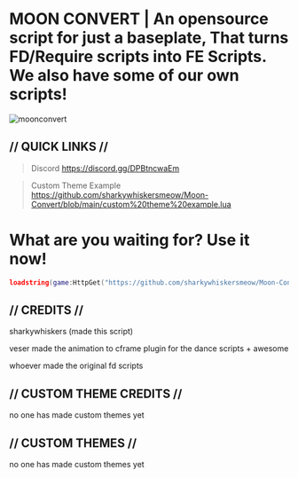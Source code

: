 # MOON CONVERT | An opensource script for just a baseplate, That turns FD/Require scripts into FE Scripts. We also have some of our own scripts!

![moonconvert](https://github.com/sharkywhiskersmeow/Moon-Convert/raw/main/moonconvert.png)

## // QUICK LINKS //

> Discord https://discord.gg/DPBtncwaEm

> Custom Theme Example https://github.com/sharkywhiskersmeow/Moon-Convert/blob/main/custom%20theme%20example.lua

# What are you waiting for? Use it now!

```lua
loadstring(game:HttpGet("https://github.com/sharkywhiskersmeow/Moon-Convert/raw/main/Scripts/Main/Moon%20Convert.lua", true))()
```

## // CREDITS //

sharkywhiskers (made this script)

veser made the animation to cframe plugin for the dance scripts + awesome

whoever made the original fd scripts

## // CUSTOM THEME CREDITS //

no one has made custom themes yet

## // CUSTOM THEMES //

no one has made custom themes yet

